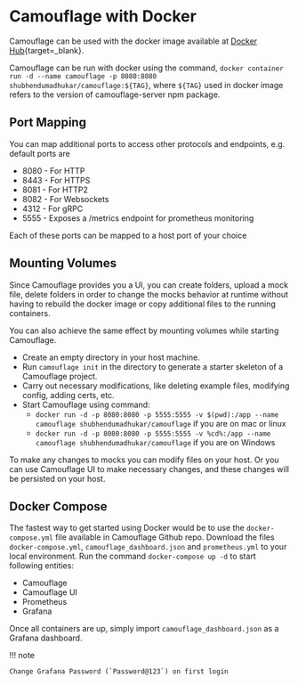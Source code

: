 # Camouflage with Docker

Camouflage can be used with the docker image available at [Docker Hub](https://hub.docker.com/repository/docker/shubhendumadhukar/camouflage){target=\_blank}.

Camouflage can be run with docker using the command, `docker container run -d --name camouflage -p 8080:8080 shubhendumadhukar/camouflage:${TAG}`, where `${TAG}` used in docker image refers to the version of camouflage-server npm package.

## Port Mapping
You can map additional ports to access other protocols and endpoints, e.g. default ports are

- 8080 - For HTTP
- 8443 - For HTTPS
- 8081 - For HTTP2
- 8082 - For Websockets
- 4312 - For gRPC
- 5555 - Exposes a /metrics endpoint for prometheus monitoring

Each of these ports can be mapped to a host port of your choice

## Mounting Volumes

Since Camouflage provides you a UI, you can create folders, upload a mock file, delete folders in order to change the mocks behavior at runtime without having to rebuild the docker image or copy additional files to the running containers.

You can also achieve the same effect by mounting volumes while starting Camouflage.

- Create an empty directory in your host machine.
- Run `camouflage init` in the directory to generate a starter skeleton of a Camouflage project.
- Carry out necessary modifications, like deleting example files, modifying config, adding certs, etc.
- Start Camouflage using command: 
    - `docker run -d -p 8080:8080 -p 5555:5555 -v $(pwd):/app --name camouflage shubhendumadhukar/camouflage` if you are on mac or linux
    - `docker run -d -p 8080:8080 -p 5555:5555 -v %cd%:/app --name camouflage shubhendumadhukar/camouflage` if you are on Windows

To make any changes to mocks you can modify files on your host. Or you can use Camouflage UI to make necessary changes, and these changes will be persisted on your host.

## Docker Compose

The fastest way to get started using Docker would be to use the `docker-compose.yml` file available in Camouflage Github repo. Download the files `docker-compose.yml`, `camouflage_dashboard.json` and `prometheus.yml` to your local environment. Run the command `docker-compose up -d` to start following entities:

- Camouflage
- Camouflage UI
- Prometheus
- Grafana

Once all containers are up, simply import `camouflage_dashboard.json` as a Grafana dashboard. 

!!! note

    Change Grafana Password (`Password@123`) on first login
